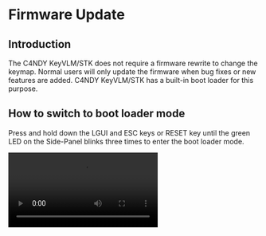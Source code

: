 # Firmware Update
## Introduction
The C4NDY KeyVLM/STK does not require a firmware rewrite to change the keymap.
Normal users will only update the firmware when bug fixes or new features are added.
C4NDY KeyVLM/STK has a built-in boot loader for this purpose.

## How to switch to boot loader mode
Press and hold down the LGUI and ESC keys or RESET key until the green LED on the Side-Panel blinks three times to enter the boot loader mode.

<video controls="controls" src="https://github.com/yamamo2shun1/C4NDY/assets/96638/79a93170-637f-4472-83ec-ebd615135d6c" />

## Installing the driver
If you are using Windows, you will need to install the driver on [Zadig](https://zadig.akeo.ie/) after entering the boot loader mode (first time only).

![zadig](/images/zadig.png)

## Installing the programmer
To update the firmware, it is recommended to install and use [STM32CubeProg](https://www.st.com/ja/development-tools/stm32cubeprog.html).
The procedure to update the firmware using STM32CubeProg is as follows

0. Download the latest ELF file from [here](https://github.com/yamamo2shun1/C4NDY/releases).
1. launch STM32CubeProg.
2. Rewrite "PID" to "0x0001"(KeyVLM) or "0x0002"(STK).
3. Rewrite "VID" to "0x31BF".
4. Click the "Port" update button.
5. Confirm that "Port" is changed from "No DFU detected" to "USB1" and click the "Connect" button.
6. Click the "Erasing & Programming" button, the second green button from the top on the left side of the window.
7. Check the "Verify programming" and "Run after programming" check boxes.
8. Confirm that "Full chip erase" is not checked.
9. Set the path of downloaded .elf file in "File path".
10. Click "Start Programming" to start programming.

<video controls="controls" src="https://github.com/yamamo2shun1/C4NDY/assets/96638/fc8503f9-ba2c-4c98-849b-17fdc625cbd1" />

